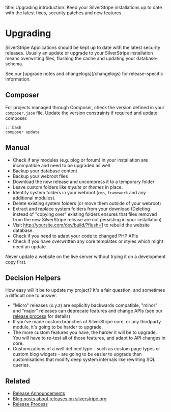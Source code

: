 title: Upgrading
introduction: Keep your SilverStripe installations up to date with the latest fixes, security patches and new features.

# Upgrading

SilverStripe Applications should be kept up to date with the latest security releases. Usually an update or upgrade to 
your SilverStripe installation means overwriting files, flushing the cache and updating your database-schema. 

<div class="info" markdown="1">
See our [upgrade notes and changelogs](/changelogs) for release-specific information.
</div>

## Composer 

For projects managed through Composer, check the version defined in your `composer.json` file. Update the version 
constraints if required and update composer.

	:::bash
	composer update

## Manual

*  Check if any modules (e.g. blog or forum) in your installation are incompatible and need to be upgraded as well
*  Backup your database content
*  Backup your webroot files
*  Download the new release and uncompress it to a temporary folder
*  Leave custom folders like *mysite* or *themes* in place.
*  Identify system folders in your webroot (`cms`, `framework` and any additional modules). 
*  Delete existing system folders (or move them outside of your webroot)
*  Extract and replace system folders from your download (Deleting instead of "copying over" existing folders ensures that files removed from the new SilverStripe release are not persisting in your installation)
*  Visit http://yoursite.com/dev/build/?flush=1 to rebuild the website database.
*  Check if you need to adapt your code to changed PHP APIs
*  Check if you have overwritten any core templates or styles which might need an update.

<div class="warning" markdown="1">
Never update a website on the live server without trying it on a development copy first.
</div>

##  Decision Helpers

How easy will it be to update my project? It's a fair question, and sometimes a difficult one to answer. 

*  "Micro" releases (x.y.z) are explicitly backwards compatible, "minor" and "major" releases can deprecate features and change APIs (see our [release process](/contributing/release_process) for details)
*  If you've made custom branches of SilverStripe core, or any thirdparty module, it's going to be harder to upgrade.
*  The more custom features you have, the harder it will be to upgrade.  You will have to re-test all of those features, and adapt to API changes in core.
*  Customizations of a well defined type - such as custom page types or custom blog widgets - are going to be easier to upgrade than customisations that modify deep system internals like rewriting SQL queries.

## Related

* [Release Announcements](http://groups.google.com/group/silverstripe-announce/)
* [Blog posts about releases on silverstripe.org](http://silverstripe.org/blog/tag/release)
* [Release Process](../contributing/release_process)
